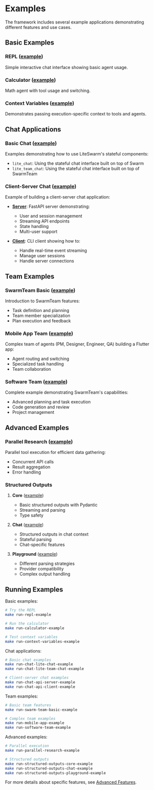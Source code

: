 # Examples

The framework includes several example applications demonstrating different features and use cases.

## Basic Examples

### REPL ([example](../examples/repl))
Simple interactive chat interface showing basic agent usage.

### Calculator ([example](../examples/calculator))
Math agent with tool usage and switching.

### Context Variables ([example](../examples/context_variables))
Demonstrates passing execution-specific context to tools and agents.

## Chat Applications

### Basic Chat ([example](../examples/chat_basic))
Examples demonstrating how to use LiteSwarm's stateful components:
- `lite_chat`: Using the stateful chat interface built on top of Swarm
- `lite_team_chat`: Using the stateful chat interface built on top of SwarmTeam

### Client-Server Chat ([example](../examples/chat_api))
Example of building a client-server chat application:

- **[Server](../examples/chat_api/server)**: FastAPI server demonstrating:
  - User and session management
  - Streaming API endpoints
  - State handling
  - Multi-user support

- **[Client](../examples/chat_api/client)**: CLI client showing how to:
  - Handle real-time event streaming
  - Manage user sessions
  - Handle server connections

## Team Examples

### SwarmTeam Basic ([example](../examples/swarm_team_basic))
Introduction to SwarmTeam features:
- Task definition and planning
- Team member specialization
- Plan execution and feedback

### Mobile App Team ([example](../examples/mobile_app))
Complex team of agents (PM, Designer, Engineer, QA) building a Flutter app:
- Agent routing and switching
- Specialized task handling
- Team collaboration

### Software Team ([example](../examples/software_team))
Complete example demonstrating SwarmTeam's capabilities:
- Advanced planning and task execution
- Code generation and review
- Project management

## Advanced Examples

### Parallel Research ([example](../examples/parallel_research))
Parallel tool execution for efficient data gathering:
- Concurrent API calls
- Result aggregation
- Error handling

### Structured Outputs

1. **Core** ([example](../examples/structured_outputs/core))
   - Basic structured outputs with Pydantic
   - Streaming and parsing
   - Type safety

2. **Chat** ([example](../examples/structured_outputs/chat))
   - Structured outputs in chat context
   - Stateful parsing
   - Chat-specific features

3. **Playground** ([example](../examples/structured_outputs/playground))
   - Different parsing strategies
   - Provider compatibility
   - Complex output handling

## Running Examples

Basic examples:
```bash
# Try the REPL
make run-repl-example

# Run the calculator
make run-calculator-example

# Test context variables
make run-context-variables-example
```

Chat applications:
```bash
# Basic chat examples
make run-chat-lite-chat-example
make run-chat-lite-team-chat-example

# Client-server chat examples
make run-chat-api-server-example
make run-chat-api-client-example
```

Team examples:
```bash
# Basic team features
make run-swarm-team-basic-example

# Complex team examples
make run-mobile-app-example
make run-software-team-example
```

Advanced examples:
```bash
# Parallel execution
make run-parallel-research-example

# Structured outputs
make run-structured-outputs-core-example
make run-structured-outputs-chat-example
make run-structured-outputs-playground-example
```

For more details about specific features, see [Advanced Features](advanced.md). 
